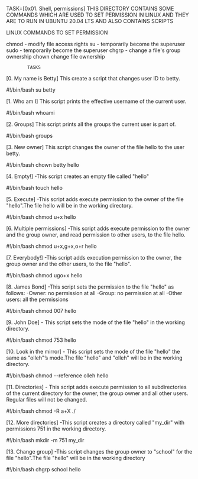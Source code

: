 TASK=[0x01. Shell, permissions]
THIS DIRECTORY CONTAINS SOME COMMANDS WHICH ARE USED TO SET PERMISSION IN LINUX AND THEY ARE TO RUN IN UBUNTU 20.04 LTS AND ALSO CONTAINS SCRIPTS

LINUX COMMANDS TO SET PERMISSION

chmod - modify file access rights
su - temporarily become the superuser
sudo - temporarily become the superuser
chgrp - change a file's group ownership
chown change file ownership

            TASKS

[0. My name is Betty]   This create a script that changes user ID to betty.

#!/bin/bash
su betty

[1. Who am I]   This script prints the effective username of the current user.

#!/bin/bash
whoami

[2. Groups]  This script prints all the groups the current user is part of.

#!/bin/bash
groups

[3. New owner] This script changes the owner of the file hello to the user betty.

#!/bin/bash
chown betty hello

[4. Empty!] -This script creates an empty file called "hello"

#!/bin/bash
touch hello

[5. Execute] -This script adds execute permission to the owner of the file "hello".The file hello will be in the working directory.

#!/bin/bash
chmod u+x hello

[6. Multiple permissions] -This script adds execute permission to the owner and the group owner, and read permission to other users, to the file hello.

#!/bin/bash
chmod u+x,g+x,o+r hello

[7. Everybody!] -This script adds execution permission to the owner, the group owner and the other users, to the file "hello".

#!/bin/bash
chmod ugo+x hello

[8. James Bond] -This script sets the permission to the file "hello" as follows:
-Owner: no permission at all
-Group: no permission at all
-Other users: all the permissions

#!/bin/bash
chmod 007 hello

[9. John Doe] - This script sets the mode of the file "hello" in the working directory.

#!/bin/bash
chmod 753 hello

[10. Look in the mirror] - This script sets the mode of the file "hello" the same as "olleh"’s mode.The file "hello" and "olleh" will be in the working directory.

#!/bin/bash
chmod --reference olleh hello

[11. Directories] - This script adds execute permission to all subdirectories of the current directory for the owner, the group owner and all other users. Regular files will not be changed.

#!/bin/bash
chmod -R a+X ./

[12. More directories] -This script creates a directory called "my_dir" with permissions 751 in the working directory.

#!/bin/bash
mkdir -m 751 my_dir

[13. Change group] -This script changes the group owner to "school" for the file "hello".The file "hello" will be in the working directory

#!/bin/bash
chgrp school hello







